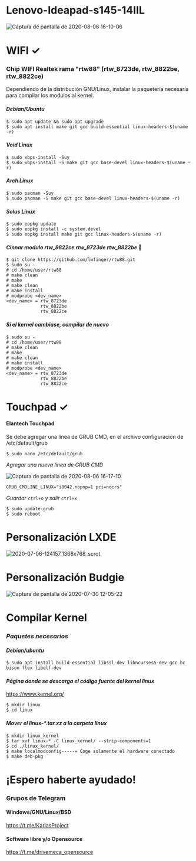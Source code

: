 # Lenovo-Ideapad-s145-14IIL 
![Captura de pantalla de 2020-08-06 16-10-06](https://user-images.githubusercontent.com/65475712/89587777-87036380-d7ff-11ea-96e5-9b6488f2c88d.png)

# WIFI ✓

### Chip WIFI Realtek rama "rtw88" (rtw_8723de, rtw_8822be, rtw_8822ce)
Dependiendo de la distribución GNU/Linux, instalar la paquetería necesaría para compilar los modulos al kernel.

#### _Debian/Ubuntu_
```
$ sudo apt update && sudo apt upgrade
$ sudo apt install make git gcc build-essential linux-headers-$(uname -r)
```
#### _Void Linux_
```
$ sudo xbps-install -Suy
$ sudo xbps-install -S make git gcc base-devel linux-headers-$(uname -r)
```
#### _Arch Linux_
```
$ sudo pacman -Suy
$ sudo pacman -S make git gcc base-devel linux-headers-$(uname -r)
```
#### _Solus Linux_
```
$ sudo eopkg update
$ sudo eopkg install -c system.devel
$ sudo eopkg install make git gcc linux-headers-$(uname -r)
```
#### _Clonar modulo rtw_8822ce rtw_8723de rtw_8822be_ 🔧
```
$ git clone https://github.com/lwfinger/rtw88.git
$ sudo su -
# cd /home/user/rtw88
# make clean
# make 
# make clean
# make install
# modprobe <dev_name>
<dev_name> = rtw_8723de 
             rtw_8822be 
             rtw_8822ce 
```
#### _Si el kernel cambiase, compilar de nuevo_

```
$ sudo su -
# cd /home/user/rtw88
# make clean
# make 
# make clean
# make install
# modprobe <dev_name>
<dev_name> = rtw_8723de 
             rtw_8822be 
             rtw_8822ce 
```

# Touchpad ✓
#### Elantech Touchpad

Se debe agregar una linea de GRUB CMD, en el archivo configuración de /etc/default/grub

```
$ sudo nano /etc/default/grub
```
_Agregar una nueva linea de GRUB CMD_

![Captura de pantalla de 2020-08-06 16-17-10](https://user-images.githubusercontent.com/65475712/89588173-5c65da80-d800-11ea-9aff-f43e77949b24.png)

```
GRUB_CMDLINE_LINUX="i8042.nopnp=1 pci=nocrs"
```
_Guardar_ ```ctrl+o``` _y salir_ ```ctrl+x```
```
$ sudo update-grub
$ sudo reboot
```
# Personalización LXDE
![2020-07-06-124157_1366x768_scrot](https://user-images.githubusercontent.com/65475712/86627824-22e24b00-bf86-11ea-9325-eeca4c793d1f.png)

# Personalización Budgie
![Captura de pantalla de 2020-07-30 12-05-22](https://user-images.githubusercontent.com/65475712/89587992-f9744380-d7ff-11ea-838d-96d7102e5f3d.png)

# Compilar Kernel

### _Paquetes necesarios_

#### _Debian/ubuntu_
```
$ sudo apt install build-essential libssl-dev libncurses5-dev gcc bc bison flex libelf-dev
```
#### _Página donde se descarga el código fuente del kernel linux_
https://www.kernel.org/

```
$ mkdir linux
$ cd linux
```
#### _Mover el linux-*.tar.xz a la carpeta linux_
```
$ mkdir linux_kernel
$ tar xvf linux-* -C linux_kernel/ --strip-components=1
$ cd ./linux_kernel/
$ make localmodconfig-----= Coge solamente el hardware conectado
$ make deb-pkg
```

# ¡Espero haberte ayudado!
### Grupos de Telegram

#### Windows/GNU/Linux/BSD

https://t.me/KarlasProject

#### Software libre y/o Opensource

https://t.me/drivemeca_opensource
